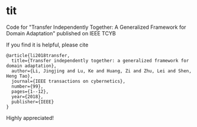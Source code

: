 # tit
Code for "Transfer Independently Together: A Generalized Framework for Domain Adaptation" published on IEEE TCYB

If you find it is helpful, please cite

    @article{li2018transfer,
      title={Transfer independently together: a generalized framework for domain adaptation},
      author={Li, Jingjing and Lu, Ke and Huang, Zi and Zhu, Lei and Shen, Heng Tao},
      journal={IEEE transactions on cybernetics},
      number={99},
      pages={1--12},
      year={2018},
      publisher={IEEE}
    }

Highly appreciated!
